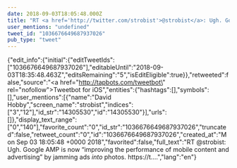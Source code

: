 ```yaml
---
date: 2018-09-03T18:05:48.000Z
title: "RT <a href='http://twitter.com/strobist'>@strobist</a>: Ugh. Google AMP is now “improving the performance of mobile content and advertising” by jamming ads *into* photos. https://t.…″"
user_mentions: "undefined"
tweet_id: "1036676649687937026"
pub_type: "tweet"
---
```

{"edit_info":{"initial":{"editTweetIds":["1036676649687937026"],"editableUntil":"2018-09-03T18:35:48.463Z","editsRemaining":"5","isEditEligible":true}},"retweeted":false,"source":"<a href=\"http://tapbots.com/tweetbot\" rel=\"nofollow\">Tweetbot for iΟS</a>","entities":{"hashtags":[],"symbols":[],"user_mentions":[{"name":"David Hobby","screen_name":"strobist","indices":["3","12"],"id_str":"14305530","id":"14305530"}],"urls":[]},"display_text_range":["0","140"],"favorite_count":"0","id_str":"1036676649687937026","truncated":false,"retweet_count":"0","id":"1036676649687937026","created_at":"Mon Sep 03 18:05:48 +0000 2018","favorited":false,"full_text":"RT @strobist: Ugh. Google AMP is now “improving the performance of mobile content and advertising” by jamming ads *into* photos. https://t.…","lang":"en"}
